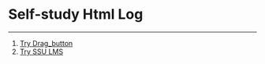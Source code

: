 <!DOCTYPE html>
<html lang="en">
<head>
    <meta charset="UTF-8">
    <meta name="viewport" content="width=device-width, initial-scale=1.0">
</head>
<body>
    <h1>Self-study Html Log</h1>
    <hr>
    <ol>
        <li>
            <a href = "https://vedeir156.github.io/html5/drag_button.html" target="_blank">  Try Drag_button </a>
        </li>
        <li>
            <a href = "https://vedeir156.github.io/html5/ssu-lms.html" target="_blank"> Try SSU LMS </a>
        </li>
    </ol>
        
</body>
</html>
